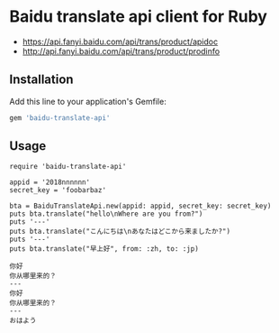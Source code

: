 # Baidu translate api client for Ruby

- https://api.fanyi.baidu.com/api/trans/product/apidoc
- http://api.fanyi.baidu.com/api/trans/product/prodinfo

## Installation

Add this line to your application's Gemfile:

```ruby
gem 'baidu-translate-api'
```

## Usage

```
require 'baidu-translate-api'

appid = '2018nnnnnn'
secret_key = 'foobarbaz'

bta = BaiduTranslateApi.new(appid: appid, secret_key: secret_key)
puts bta.translate("hello\nWhere are you from?")
puts '---'
puts bta.translate("こんにちは\nあなたはどこから来ましたか?")
puts '---'
puts bta.translate("早上好", from: :zh, to: :jp)
```

```
你好
你从哪里来的？
---
你好
你从哪里来的？
---
おはよう
```
